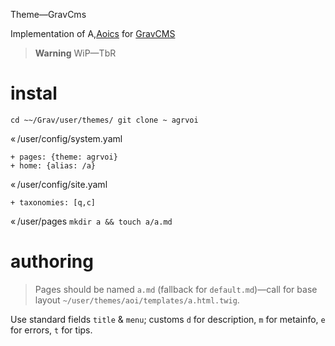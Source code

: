 Theme—GravCms

Implementation of A,[Aoics](https://github.com/eotun) for [GravCMS](https://github.com/getgrav/grav)

> **Warning**
> WiP—TbR

# instal

`
cd ~~/Grav/user/themes/
git clone ~ agrvoi
`

« /user/config/system.yaml
```
+ pages: {theme: agrvoi}
+ home: {alias: /a}
```

« /user/config/site.yaml
```
+ taxonomies: [q,c]
```

« /user/pages
`mkdir a && touch a/a.md`

# authoring

> Pages should be named `a.md` (fallback for `default.md`)—call for base layout `~/user/themes/aoi/templates/a.html.twig`.

Use standard fields `title` & `menu`; customs `d` for description, `m` for metainfo, `e` for errors, `t` for tips.